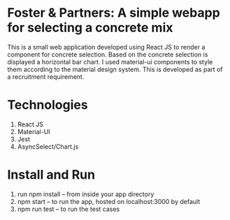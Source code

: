 # Foster &amp; Partners: A simple webapp for selecting a concrete mix 

This is a small web application developed using React JS to render a component for concrete selection. Based on the concrete selection is displayed a horizontal bar chart. I used material-ui components to style them according to the material design system. This is developed as part of a recruitment requirement. 

# Technologies
1. React JS
2. Material-UI
3. Jest
4. AsyncSelect/Chart.js 

# Install and Run
1. run npm install – from inside your app directory 
2. npm start – to run the app, hosted on localhost:3000 by default
3. npm run test – to run the test cases



